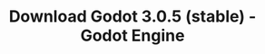 ---
# Generated by /scripts/js/download_archive_generator !!! do not edit by hand !!!
title: 'Download Godot 3.0.5 (stable) - Godot Engine'
type: 'download/archive'
name: '3.0.5'
flavor: 'stable'
release_date: '2018-07-08T03:00:00-00:00'
release_notes: '/article/maintenance-release-godot-3-0-5/'
links:
  android.apk:
    name: 'android.apk'
    title: 'Android'
    caption: 'Universal APK (ARM64 + ARMv7 + x86_64 + x86)'
    tags:
      - 'APK download'
      - 'ARM64/v7'
      - 'x86 (64 & 32 bit)'
    hosts:
      github_builds:
        regular: 'https://github.com/godotengine/godot-builds/releases/download/3.0.5-stable/Godot_v3.0.5-stable_android_editor.apk'
        mono: '#'
      github:
        regular: 'https://github.com/godotengine/godot/releases/download/3.0.5-stable/Godot_v3.0.5-stable_android_editor.apk'
        mono: '#'
  macos.universal:
    name: 'macos.universal'
    title: 'macOS'
    caption: 'Universal (x86_64 + Apple Silicon)'
    tags:
      - 'Intel/Apple Silicon'
      - '64 bit'
    hosts:
      github_builds:
        regular: 'https://github.com/godotengine/godot-builds/releases/download/3.0.5-stable/Godot_v3.0.5-stable_osx.universal.zip'
        mono: 'https://github.com/godotengine/godot-builds/releases/download/3.0.5-stable/Godot_v3.0.5-stable_mono_osx.universal.zip'
      github:
        regular: 'https://github.com/godotengine/godot/releases/download/3.0.5-stable/Godot_v3.0.5-stable_osx.universal.zip'
        mono: 'https://github.com/godotengine/godot/releases/download/3.0.5-stable/Godot_v3.0.5-stable_mono_osx.universal.zip'
  windows.64:
    name: 'windows.64'
    title: 'Windows'
    caption: 'Standard (x86_64)'
    tags:
      - '64 bit'
    hosts:
      github_builds:
        regular: 'https://github.com/godotengine/godot-builds/releases/download/3.0.5-stable/Godot_v3.0.5-stable_win64.exe.zip'
        mono: 'https://github.com/godotengine/godot-builds/releases/download/3.0.5-stable/Godot_v3.0.5-stable_mono_win64.zip'
      github:
        regular: 'https://github.com/godotengine/godot/releases/download/3.0.5-stable/Godot_v3.0.5-stable_win64.exe.zip'
        mono: 'https://github.com/godotengine/godot/releases/download/3.0.5-stable/Godot_v3.0.5-stable_mono_win64.zip'
  linux_server.headless.64:
    name: 'linux_server.headless.64'
    title: 'Linux Server'
    caption: 'Headless (x86_64)'
    tags:
      - '64 bit'
      - 'Headless'
    hosts:
      github_builds:
        regular: 'https://github.com/godotengine/godot-builds/releases/download/3.0.5-stable/Godot_v3.0.5-stable_linux_headless.64.zip'
        mono: 'https://github.com/godotengine/godot-builds/releases/download/3.0.5-stable/Godot_v3.0.5-stable_mono_linux_headless_64.zip'
      github:
        regular: 'https://github.com/godotengine/godot/releases/download/3.0.5-stable/Godot_v3.0.5-stable_linux_headless.64.zip'
        mono: 'https://github.com/godotengine/godot/releases/download/3.0.5-stable/Godot_v3.0.5-stable_mono_linux_headless_64.zip'
  web:
    name: 'web'
    title: 'Web editor'
    caption: ''
    tags:
      - 'Self-hosted'
      - 'Cross-platform'
    hosts:
      github_builds:
        regular: 'https://github.com/godotengine/godot-builds/releases/download/3.0.5-stable/Godot_v3.0.5-stable_web_editor.zip'
        mono: '#'
      github:
        regular: 'https://github.com/godotengine/godot/releases/download/3.0.5-stable/Godot_v3.0.5-stable_web_editor.zip'
        mono: '#'
  linux.64:
    name: 'linux.64'
    title: 'Linux'
    caption: 'Standard (x86_64)'
    tags:
      - '64 bit'
    hosts:
      github_builds:
        regular: 'https://github.com/godotengine/godot-builds/releases/download/3.0.5-stable/Godot_v3.0.5-stable_x11.64.zip'
        mono: 'https://github.com/godotengine/godot-builds/releases/download/3.0.5-stable/Godot_v3.0.5-stable_mono_x11_64.zip'
      github:
        regular: 'https://github.com/godotengine/godot/releases/download/3.0.5-stable/Godot_v3.0.5-stable_x11.64.zip'
        mono: 'https://github.com/godotengine/godot/releases/download/3.0.5-stable/Godot_v3.0.5-stable_mono_x11_64.zip'
  linux.32:
    name: 'linux.32'
    title: 'Linux'
    caption: 'Standard (x86)'
    tags:
      - '32 bit'
    hosts:
      github_builds:
        regular: 'https://github.com/godotengine/godot-builds/releases/download/3.0.5-stable/Godot_v3.0.5-stable_x11.32.zip'
        mono: 'https://github.com/godotengine/godot-builds/releases/download/3.0.5-stable/Godot_v3.0.5-stable_mono_x11_32.zip'
      github:
        regular: 'https://github.com/godotengine/godot/releases/download/3.0.5-stable/Godot_v3.0.5-stable_x11.32.zip'
        mono: 'https://github.com/godotengine/godot/releases/download/3.0.5-stable/Godot_v3.0.5-stable_mono_x11_32.zip'
  windows.32:
    name: 'windows.32'
    title: 'Windows'
    caption: 'Standard (x86)'
    tags:
      - '32 bit'
    hosts:
      github_builds:
        regular: 'https://github.com/godotengine/godot-builds/releases/download/3.0.5-stable/Godot_v3.0.5-stable_win32.exe.zip'
        mono: 'https://github.com/godotengine/godot-builds/releases/download/3.0.5-stable/Godot_v3.0.5-stable_mono_win32.zip'
      github:
        regular: 'https://github.com/godotengine/godot/releases/download/3.0.5-stable/Godot_v3.0.5-stable_win32.exe.zip'
        mono: 'https://github.com/godotengine/godot/releases/download/3.0.5-stable/Godot_v3.0.5-stable_mono_win32.zip'
  linux_server.64:
    name: 'linux_server.64'
    title: 'Linux Server'
    caption: 'Standard (x86_64)'
    tags:
      - '64 bit'
    hosts:
      github_builds:
        regular: 'https://github.com/godotengine/godot-builds/releases/download/3.0.5-stable/Godot_v3.0.5-stable_linux_server.64.zip'
        mono: 'https://github.com/godotengine/godot-builds/releases/download/3.0.5-stable/Godot_v3.0.5-stable_mono_linux_server_64.zip'
      github:
        regular: 'https://github.com/godotengine/godot/releases/download/3.0.5-stable/Godot_v3.0.5-stable_linux_server.64.zip'
        mono: 'https://github.com/godotengine/godot/releases/download/3.0.5-stable/Godot_v3.0.5-stable_mono_linux_server_64.zip'
  aar_library:
    name: 'aar_library'
    title: 'AAR library'
    caption: ''
    tags:
      - 'Android plugins'
      - 'Java'
      - 'Kotlin'
    hosts:
      github_builds:
        regular: 'https://github.com/godotengine/godot-builds/releases/download/3.0.5-stable/godot-lib.3.0.5.stable.release.aar'
        mono: 'https://github.com/godotengine/godot-builds/releases/download/3.0.5-stable/godot-lib.3.0.5.stable.mono.release.aar'
      github:
        regular: 'https://github.com/godotengine/godot/releases/download/3.0.5-stable/godot-lib.3.0.5.stable.release.aar'
        mono: 'https://github.com/godotengine/godot/releases/download/3.0.5-stable/godot-lib.3.0.5.stable.mono.release.aar'
  templates:
    name: 'templates'
    title: 'Export templates'
    caption: ''
    tags:
      - 'Used to export your games to all supported platforms'
    hosts:
      github_builds:
        regular: 'https://github.com/godotengine/godot-builds/releases/download/3.0.5-stable/Godot_v3.0.5-stable_export_templates.tpz'
        mono: 'https://github.com/godotengine/godot-builds/releases/download/3.0.5-stable/Godot_v3.0.5-stable_mono_export_templates.tpz'
      github:
        regular: 'https://github.com/godotengine/godot/releases/download/3.0.5-stable/Godot_v3.0.5-stable_export_templates.tpz'
        mono: 'https://github.com/godotengine/godot/releases/download/3.0.5-stable/Godot_v3.0.5-stable_mono_export_templates.tpz'
primaryPlatforms:
  - 'android.apk'
  - 'macos.universal'
  - 'windows.64'
  - 'linux_server.headless.64'
  - 'web'
  - 'templates'
---